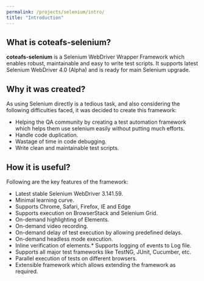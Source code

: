 ```yaml
---
permalink: /projects/selenium/intro/
title: "Introduction"
---
```


## What is coteafs-selenium?

**coteafs-selenium** is a Selenium WebDriver Wrapper Framework which enables robust, maintainable and easy to write test scripts. It supports latest Selenium WebDriver 4.0 (Alpha) and is ready for main Selenium upgrade.  


## Why it was created?

As using Selenium directly is a tedious task, and also considering the following difficulties faced,
it was decided to create this framework:
* Helping the QA community by creating a test automation framework which helps them use selenium easily without putting much efforts.
* Handle code duplication.
* Wastage of time in code debugging.
* Write clean and maintainable test scripts.

## How it is useful?

Following are the key features of the framework:

* Latest stable Selenium WebDriver 3.141.59.
* Minimal learning curve.
* Supports Chrome, Safari, Firefox, IE and Edge
* Supports execution on BrowserStack and Selenium Grid.
* On-demand highlighting of Elements.
* On-demand video recording.
* On-demand delay of test execution by allowing predefined delays.
* On-demand headless mode execution.
* Inline verification of elements.* Supports logging of events to Log file.
* Supports all major test frameworks like TestNG, JUnit, Cucumber, etc.
* Parallel execution of tests on different browsers.
* Extensible framework which allows extending the framework as required.
